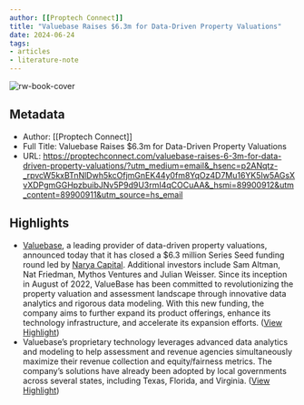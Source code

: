 ```yaml
---
author: [[Proptech Connect]]
title: "Valuebase Raises $6.3m for Data-Driven Property Valuations"
date: 2024-06-24
tags: 
- articles
- literature-note
---
```

![rw-book-cover](https://readwise-assets.s3.amazonaws.com/media/uploaded_book_covers/profile_691412/valuebase.png)

## Metadata
- Author: [[Proptech Connect]]
- Full Title: Valuebase Raises $6.3m for Data-Driven Property Valuations
- URL: https://proptechconnect.com/valuebase-raises-6-3m-for-data-driven-property-valuations/?utm_medium=email&_hsenc=p2ANqtz-_rpvcW5kxBTnNlDwh5kcOfjmGnEK44y0fm8YqOz4D7Mu16YK5Iw5AGsXvXDPgmGGHpzbuibJNv5P9d9U3rmI4qCOCuAA&_hsmi=89900912&utm_content=89900911&utm_source=hs_email

## Highlights
- [Valuebase](https://www.valuebase.co/), a leading provider of data-driven property valuations, announced today that it has closed a $6.3 million Series Seed funding round led by [Narya Capital](https://naryavc.com/). Additional investors include Sam Altman, Nat Friedman, Mythos Ventures and Julian Weisser.
  Since its inception in August of 2022, ValueBase has been committed to revolutionizing the property valuation and assessment landscape through innovative data analytics and rigorous data modeling. With this new funding, the company aims to further expand its product offerings, enhance its technology infrastructure, and accelerate its expansion efforts. ([View Highlight](https://read.readwise.io/read/01j14n551py4q2w61r2nxpw82k))
- Valuebase’s proprietary technology leverages advanced data analytics and modeling to help assessment and revenue agencies simultaneously maximize their revenue collection and equity/fairness metrics. The company’s solutions have already been adopted by local governments across several states, including Texas, Florida, and Virginia. ([View Highlight](https://read.readwise.io/read/01j14n5r4k85s92n12cwz4v9c7))
